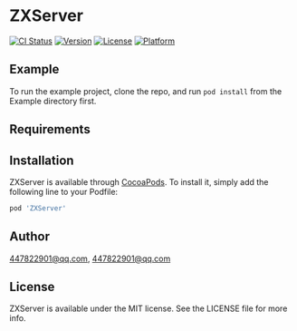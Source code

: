 # ZXServer

[![CI Status](https://img.shields.io/travis/447822901@qq.com/ZXServer.svg?style=flat)](https://travis-ci.org/447822901@qq.com/ZXServer)
[![Version](https://img.shields.io/cocoapods/v/ZXServer.svg?style=flat)](https://cocoapods.org/pods/ZXServer)
[![License](https://img.shields.io/cocoapods/l/ZXServer.svg?style=flat)](https://cocoapods.org/pods/ZXServer)
[![Platform](https://img.shields.io/cocoapods/p/ZXServer.svg?style=flat)](https://cocoapods.org/pods/ZXServer)

## Example

To run the example project, clone the repo, and run `pod install` from the Example directory first.

## Requirements

## Installation

ZXServer is available through [CocoaPods](https://cocoapods.org). To install
it, simply add the following line to your Podfile:

```ruby
pod 'ZXServer'
```

## Author

447822901@qq.com, 447822901@qq.com

## License

ZXServer is available under the MIT license. See the LICENSE file for more info.
